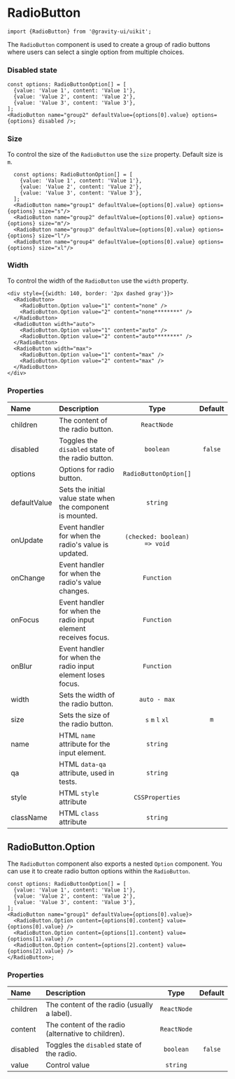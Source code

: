 <!--GITHUB_BLOCK-->

# RadioButton

<!--/GITHUB_BLOCK-->

```tsx
import {RadioButton} from '@gravity-ui/uikit';
```

The `RadioButton` component is used to create a group of radio buttons where users can select a single option from multiple choices.

### Disabled state

<!--LANDING_BLOCK

<ExampleBlock
  code={`
const options: RadioButtonOption[] = [
  {value: 'Value 1', content: 'Value 1'},
  {value: 'Value 2', content: 'Value 2'},
  {value: 'Value 3', content: 'Value 3'},
];
<RadioButton name="group2" defaultValue={options[0].value} options={options} disabled/>
`}
>
  <UIKit.RadioButton name="group2" defaultValue="Value 1" options={
    [
      {value: 'Value 1', content: 'Value 1'},
      {value: 'Value 2', content: 'Value 2'},
      {value: 'Value 3', content: 'Value 3'},
    ]
  } disabled/>
</ExampleBlock>

LANDING_BLOCK-->

<!--GITHUB_BLOCK-->

```tsx
const options: RadioButtonOption[] = [
  {value: 'Value 1', content: 'Value 1'},
  {value: 'Value 2', content: 'Value 2'},
  {value: 'Value 3', content: 'Value 3'},
];
<RadioButton name="group2" defaultValue={options[0].value} options={options} disabled />;
```

<!--/GITHUB_BLOCK-->

### Size

To control the size of the `RadioButton` use the `size` property. Default size is `m`.

<!--LANDING_BLOCK

<ExampleBlock
  code={`
const options: RadioButtonOption[] = [
  {value: 'Value 1', content: 'Value 1'},
  {value: 'Value 2', content: 'Value 2'},
  {value: 'Value 3', content: 'Value 3'},
];
<RadioButton name="group1" defaultValue={options[0].value} options={options} size="s"/>
<RadioButton name="group2" defaultValue={options[0].value} options={options} size="m"/>
<RadioButton name="group3" defaultValue={options[0].value} options={options} size="l"/>
<RadioButton name="group4" defaultValue={options[0].value} options={options} size="xl"/>
`}
>
<div style={{display: 'grid', justify-items: 'center', gap: 10}}>
  <UIKit.RadioButton name="group1" defaultValue="Value 1" options={
    [
      {value: 'Value 1', content: 'Value 1'},
      {value: 'Value 2', content: 'Value 2'},
      {value: 'Value 3', content: 'Value 3'},
    ]
  } size="s"/>
  <UIKit.RadioButton name="group2" defaultValue="Value 1" options={
    [
      {value: 'Value 1', content: 'Value 1'},
      {value: 'Value 2', content: 'Value 2'},
      {value: 'Value 3', content: 'Value 3'},
    ]
  } size="m"/>
  <UIKit.RadioButton name="group3" defaultValue="Value 1" options={
    [
      {value: 'Value 1', content: 'Value 1'},
      {value: 'Value 2', content: 'Value 2'},
      {value: 'Value 3', content: 'Value 3'},
    ]
  } size="l"/>
  <UIKit.RadioButton name="group4" defaultValue="Value 1" options={
    [
      {value: 'Value 1', content: 'Value 1'},
      {value: 'Value 2', content: 'Value 2'},
      {value: 'Value 3', content: 'Value 3'},
    ]
  } size="xl"/>
</div>

</ExampleBlock>

LANDING_BLOCK-->

<!--GITHUB_BLOCK-->

```tsx
  const options: RadioButtonOption[] = [
    {value: 'Value 1', content: 'Value 1'},
    {value: 'Value 2', content: 'Value 2'},
    {value: 'Value 3', content: 'Value 3'},
  ];
  <RadioButton name="group1" defaultValue={options[0].value} options={options} size="s"/>
  <RadioButton name="group2" defaultValue={options[0].value} options={options} size="m"/>
  <RadioButton name="group3" defaultValue={options[0].value} options={options} size="l"/>
  <RadioButton name="group4" defaultValue={options[0].value} options={options} size="xl"/>
```

<!--/GITHUB_BLOCK-->

### Width

To control the width of the `RadioButton` use the `width` property.

<!--LANDING_BLOCK

<ExampleBlock
  code={`
<div style={{width: 140, border: '2px dashed gray'}}>
  <RadioButton>
      <RadioButton.Option value="1" content="none" />
      <RadioButton.Option value="2" content="none********" />
  </RadioButton>
  <RadioButton width="auto">
      <RadioButton.Option value="1" content="auto" />
      <RadioButton.Option value="2" content="auto********" />
  </RadioButton>
  <RadioButton width="max">
      <RadioButton.Option value="1" content="max" />
      <RadioButton.Option value="2" content="max" />
  </RadioButton>
</div>
`}
>
<div style={{width: 140, border: '2px dashed gray'}}>
  <UIKit.RadioButton>
      <UIKit.RadioButton.Option value="1" content="none" />
      <UIKit.RadioButton.Option value="2" content="none********" />
  </UIKit.RadioButton>
  <UIKit.RadioButton width="auto">
      <UIKit.RadioButton.Option value="1" content="auto" />
      <UIKit.RadioButton.Option value="2" content="auto********" />
  </UIKit.RadioButton>
  <UIKit.RadioButton width="max">
      <UIKit.RadioButton.Option value="1" content="max" />
      <UIKit.RadioButton.Option value="2" content="max" />
  </UIKit.RadioButton>
</div>
</ExampleBlock>

LANDING_BLOCK-->

<!--GITHUB_BLOCK-->

```tsx
<div style={{width: 140, border: '2px dashed gray'}}>
  <RadioButton>
    <RadioButton.Option value="1" content="none" />
    <RadioButton.Option value="2" content="none********" />
  </RadioButton>
  <RadioButton width="auto">
    <RadioButton.Option value="1" content="auto" />
    <RadioButton.Option value="2" content="auto********" />
  </RadioButton>
  <RadioButton width="max">
    <RadioButton.Option value="1" content="max" />
    <RadioButton.Option value="2" content="max" />
  </RadioButton>
</div>
```

<!--/GITHUB_BLOCK-->

### Properties

| Name         | Description                                                    |             Type             | Default |
| :----------- | :------------------------------------------------------------- | :--------------------------: | :-----: |
| children     | The content of the radio button.                               |         `ReactNode`          |         |
| disabled     | Toggles the `disabled` state of the radio button.              |          `boolean`           | `false` |
| options      | Options for radio button.                                      |    `RadioButtonOption[]`     |         |
| defaultValue | Sets the initial value state when the component is mounted.    |           `string`           |         |
| onUpdate     | Event handler for when the radio's value is updated.           | `(checked: boolean) => void` |         |
| onChange     | Event handler for when the radio's value changes.              |          `Function`          |         |
| onFocus      | Event handler for when the radio input element receives focus. |          `Function`          |         |
| onBlur       | Event handler for when the radio input element loses focus.    |          `Function`          |         |
| width        | Sets the width of the radio button.                            |         `auto - max`         |         |
| size         | Sets the size of the radio button.                             |       `s` `m` `l` `xl`       |   `m`   |
| name         | HTML `name` attribute for the input element.                   |           `string`           |         |
| qa           | HTML `data-qa` attribute, used in tests.                       |           `string`           |         |
| style        | HTML `style` attribute                                         |       `CSSProperties`        |         |
| className    | HTML `class` attribute                                         |           `string`           |         |

## RadioButton.Option

The `RadioButton` component also exports a nested `Option` component. You can use it to create radio button options within the `RadioButton`.

<!--LANDING_BLOCK

<ExampleBlock
  code={`
const options: RadioButtonOption[] = [
  {value: 'Value 1', content: 'Value 1'},
  {value: 'Value 2', content: 'Value 2'},
  {value: 'Value 3', content: 'Value 3'},
];
<RadioButton name="group1" defaultValue={options[0].value}>
  <RadioButton.Option content={options[0].content} value={options[0].value} />
  <RadioButton.Option content={options[1].content} value={options[1].value} />
  <RadioButton.Option content={options[2].content} value={options[2].value} />
</RadioGroup>
`}
>
<UIKit.RadioButton name="group1" defaultValue="Value 1">
  <UIKit.RadioButton.Option content="Value 1" value="Value 1" />
  <UIKit.RadioButton.Option content="Value 2" value="Value 2" />
  <UIKit.RadioButton.Option content="Value 3" value="Value 3" />
</UIKit.RadioButton>
</ExampleBlock>

LANDING_BLOCK-->

<!--GITHUB_BLOCK-->

```tsx
const options: RadioButtonOption[] = [
  {value: 'Value 1', content: 'Value 1'},
  {value: 'Value 2', content: 'Value 2'},
  {value: 'Value 3', content: 'Value 3'},
];
<RadioButton name="group1" defaultValue={options[0].value}>
  <RadioButton.Option content={options[0].content} value={options[0].value} />
  <RadioButton.Option content={options[1].content} value={options[1].value} />
  <RadioButton.Option content={options[2].content} value={options[2].value} />
</RadioButton>;
```

<!--/GITHUB_BLOCK-->

### Properties

| Name     | Description                                         |    Type     | Default |
| :------- | :-------------------------------------------------- | :---------: | :-----: |
| children | The content of the radio (usually a label).         | `ReactNode` |         |
| content  | The content of the radio (alternative to children). | `ReactNode` |         |
| disabled | Toggles the `disabled` state of the radio.          |  `boolean`  | `false` |
| value    | Control value                                       |  `string`   |         |
